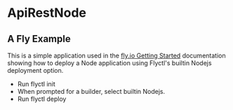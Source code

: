 # ApiRestNode

## A Fly Example

This is a simple application used in the [fly.io Getting Started](https://fly.io/docs/getting-started/node/)  documentation showing how to deploy a Node application using Flyctl's builtin Nodejs deployment option.

* Run flyctl init
* When prompted for a builder, select builtin Nodejs.
* Run flyctl deploy

